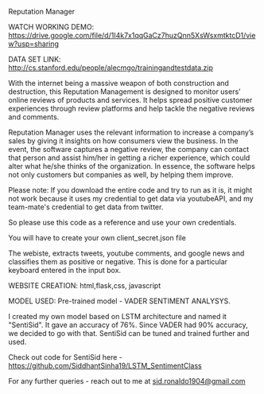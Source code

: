 Reputation Manager

WATCH WORKING DEMO: https://drive.google.com/file/d/1I4k7x1qqGaCz7huzQnn5XsWsxmtktcD1/view?usp=sharing

DATA SET LINK: http://cs.stanford.edu/people/alecmgo/trainingandtestdata.zip

With the internet being a massive weapon of both construction and destruction, this Reputation Management is designed to monitor users’ online reviews of products and services. It helps spread positive customer experiences through review platforms and help tackle the negative reviews and comments.

Reputation Manager uses the relevant information to increase a company’s sales by giving it insights on how consumers view the business. In the event, the software captures a negative review, the company can contact that person and assist him/her in getting a richer experience, which could alter what he/she thinks of the organization. In essence, the software helps not only customers but companies as well, by helping them improve.

Please note: If you download the entire code and try to run as it is, it might not work because it uses my credential to get data via youtubeAPI, and my team-mate's credential to get data from twitter.

So please use this code as a reference and use your own credentials.

You will have to create your own client_secret.json file

The webiste, extracts tweets, youtube comments, and google news and classifies them as positive or negative.
This is done for a particular keyboard entered in the input box.

WEBSITE CREATION: html,flask,css, javascript

MODEL USED: Pre-trained model - VADER SENTIMENT ANALYSYS.

I created my own model based on LSTM architecture and named it "SentiSid". It gave an accuracy of 76%. Since VADER had 90% accuracy, we decided to go with that. SentiSid can be tuned and trained further and used.

Check out code for SentiSid here - https://github.com/SiddhantSinha19/LSTM_SentimentClass

For any further queries - reach out to me at sid.ronaldo1904@gmail.com
